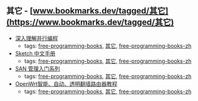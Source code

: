 其它 - [www.bookmarks.dev/tagged/其它](https://www.bookmarks.dev/tagged/其它) 
---
* [深入理解并行编程](http://ifeve.com/perfbook/)
    * tags: [free-programming-books](../tags/free-programming-books.md), [其它](../tags/其它.md), [free-programming-books-zh](../tags/free-programming-books-zh.md)
* [Sketch 中文手册](http://sketchcn.com/sketch-chinese-user-manual.html#introduce)
    * tags: [free-programming-books](../tags/free-programming-books.md), [其它](../tags/其它.md), [free-programming-books-zh](../tags/free-programming-books-zh.md)
* [SAN 管理入门系列](https://community.emc.com/docs/DOC-16067)
    * tags: [free-programming-books](../tags/free-programming-books.md), [其它](../tags/其它.md), [free-programming-books-zh](../tags/free-programming-books-zh.md)
* [OpenWrt智能、自动、透明翻墙路由器教程](https://softwaredownload.gitbooks.io/openwrt-fanqiang/content/)
    * tags: [free-programming-books](../tags/free-programming-books.md), [其它](../tags/其它.md), [free-programming-books-zh](../tags/free-programming-books-zh.md)
